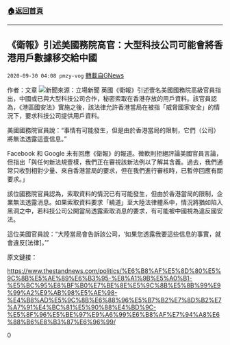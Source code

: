 ###  [:house:返回首頁](https://github.com/ourhimalayas/txt)
---

## 《衛報》引述美國務院高官：大型科技公司可能會將香港用戶數據移交給中國
`2020-09-30 04:08 pmzy-vog` [轉載自GNews](https://gnews.org/zh-hant/392571/)

作者：文章
![]()![](https://s3.amazonaws.com/gnews-media-offload/wp-content/uploads/2020/09/30040612/20200930-05_04EP4_1200x0.png)新聞來源：立場新聞
英國《衛報》引述壹名美國國務院高級官員指出，中國或已與大型科技公司合作，秘密索取在香港存放的用戶資料。該官員認為，《港區國安法》實施之後，該法律允許香港當局在被指「威脅國家安全」的情況下，要求科技公司提供用戶資料。

美國國務院官員說：“事情有可能發生，但是由於香港當局的限制，它們（公司）將無法透露這壹信息。”

Facebook 和 Google 未有回應《衛報》的報道。微軟則拒絕評論美國官員言論，但指出「與任何新法規壹樣，我們正在審視該新法例以了解其含義。過去，我們通常只收到相對少量、來自香港當局的要求，但在我們進行審核時，已暫停回應有關要求。」

該位國務院官員認為，索取資料的情況已有可能發生，但由於香港當局的限制，企業無法透露消息。如果索取資料要求「繞道」至大陸法律體系中，情況將猶如陷入黑洞之中，若科技公司公開當局透露索取消息的要求，有可能被中國視為違反國安法。

這位美國官員說：“大陸當局會告訴該公司，‘如果您透露我要這些信息的事實，就會違反[法律]。’”

原文鏈接：

https://www.thestandnews.com/politics/%E6%B8%AF%E5%8D%80%E5%9C%8B%E5%AE%89%E6%B3%95-%E8%A1%9B%E5%A0%B1-%E5%BC%95%E8%BF%B0%E7%BE%8E%E5%9C%8B%E5%8B%99%E9%99%A2%E9%AB%98%E5%AE%98-%E4%B8%AD%E5%9C%8B%E6%88%96%E5%B7%B2%E7%8D%B2%E7%A7%91%E4%BC%81%E5%90%88%E4%BD%9C-%E5%8F%96%E5%BE%97%E9%A6%99%E6%B8%AF%E7%94%A8%E6%88%B6%E8%B3%87%E6%96%99/

0
